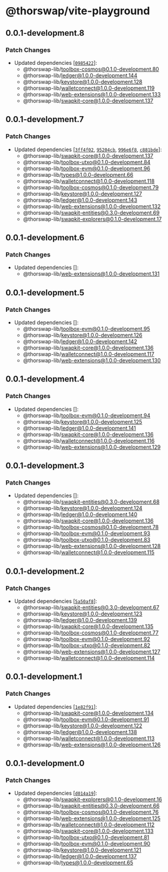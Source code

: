 # @thorswap/vite-playground

## 0.0.1-development.8

### Patch Changes

- Updated dependencies [[`0985422`](https://github.com/thorswap/SwapKit/commit/09854221cce51fa0fd06290493bb7a4a1e412e53)]:
  - @thorswap-lib/toolbox-cosmos@0.1.0-development.80
  - @thorswap-lib/ledger@1.0.0-development.144
  - @thorswap-lib/keystore@1.0.0-development.128
  - @thorswap-lib/walletconnect@1.0.0-development.119
  - @thorswap-lib/web-extensions@1.0.0-development.133
  - @thorswap-lib/swapkit-core@1.0.0-development.137

## 0.0.1-development.7

### Patch Changes

- Updated dependencies [[`3ff4f02`](https://github.com/thorswap/SwapKit/commit/3ff4f027d1064ecbf6c6c122c4eb6d950fce7562), [`95204cb`](https://github.com/thorswap/SwapKit/commit/95204cb68434eace5728acec0b096996d6e264be), [`996e6f8`](https://github.com/thorswap/SwapKit/commit/996e6f8edac697ed11138a48559ddf58589f0ec4), [`c881bde`](https://github.com/thorswap/SwapKit/commit/c881bde24655ae24f75e7c66ea8aead716a3aa41)]:
  - @thorswap-lib/swapkit-core@1.0.0-development.137
  - @thorswap-lib/toolbox-utxo@0.1.0-development.84
  - @thorswap-lib/toolbox-evm@0.1.0-development.96
  - @thorswap-lib/types@1.0.0-development.66
  - @thorswap-lib/walletconnect@1.0.0-development.118
  - @thorswap-lib/toolbox-cosmos@0.1.0-development.79
  - @thorswap-lib/keystore@1.0.0-development.127
  - @thorswap-lib/ledger@1.0.0-development.143
  - @thorswap-lib/web-extensions@1.0.0-development.132
  - @thorswap-lib/swapkit-entities@0.3.0-development.69
  - @thorswap-lib/swapkit-explorers@0.1.0-development.17

## 0.0.1-development.6

### Patch Changes

- Updated dependencies []:
  - @thorswap-lib/web-extensions@1.0.0-development.131

## 0.0.1-development.5

### Patch Changes

- Updated dependencies []:
  - @thorswap-lib/toolbox-evm@0.1.0-development.95
  - @thorswap-lib/keystore@1.0.0-development.126
  - @thorswap-lib/ledger@1.0.0-development.142
  - @thorswap-lib/swapkit-core@1.0.0-development.136
  - @thorswap-lib/walletconnect@1.0.0-development.117
  - @thorswap-lib/web-extensions@1.0.0-development.130

## 0.0.1-development.4

### Patch Changes

- Updated dependencies []:
  - @thorswap-lib/toolbox-evm@0.1.0-development.94
  - @thorswap-lib/keystore@1.0.0-development.125
  - @thorswap-lib/ledger@1.0.0-development.141
  - @thorswap-lib/swapkit-core@1.0.0-development.136
  - @thorswap-lib/walletconnect@1.0.0-development.116
  - @thorswap-lib/web-extensions@1.0.0-development.129

## 0.0.1-development.3

### Patch Changes

- Updated dependencies []:
  - @thorswap-lib/swapkit-entities@0.3.0-development.68
  - @thorswap-lib/keystore@1.0.0-development.124
  - @thorswap-lib/ledger@1.0.0-development.140
  - @thorswap-lib/swapkit-core@1.0.0-development.136
  - @thorswap-lib/toolbox-cosmos@0.1.0-development.78
  - @thorswap-lib/toolbox-evm@0.1.0-development.93
  - @thorswap-lib/toolbox-utxo@0.1.0-development.83
  - @thorswap-lib/web-extensions@1.0.0-development.128
  - @thorswap-lib/walletconnect@1.0.0-development.115

## 0.0.1-development.2

### Patch Changes

- Updated dependencies [[`5a50af8`](https://github.com/thorswap/SwapKit/commit/5a50af87a3207426cc8dc9da2d7d751148fb89d1)]:
  - @thorswap-lib/swapkit-entities@0.3.0-development.67
  - @thorswap-lib/keystore@1.0.0-development.123
  - @thorswap-lib/ledger@1.0.0-development.139
  - @thorswap-lib/swapkit-core@1.0.0-development.135
  - @thorswap-lib/toolbox-cosmos@0.1.0-development.77
  - @thorswap-lib/toolbox-evm@0.1.0-development.92
  - @thorswap-lib/toolbox-utxo@0.1.0-development.82
  - @thorswap-lib/web-extensions@1.0.0-development.127
  - @thorswap-lib/walletconnect@1.0.0-development.114

## 0.0.1-development.1

### Patch Changes

- Updated dependencies [[`1e82f91`](https://github.com/thorswap/SwapKit/commit/1e82f911773c9211ebe6d540130a22a95a6877b0)]:
  - @thorswap-lib/swapkit-core@1.0.0-development.134
  - @thorswap-lib/toolbox-evm@0.1.0-development.91
  - @thorswap-lib/keystore@1.0.0-development.122
  - @thorswap-lib/ledger@1.0.0-development.138
  - @thorswap-lib/walletconnect@1.0.0-development.113
  - @thorswap-lib/web-extensions@1.0.0-development.126

## 0.0.1-development.0

### Patch Changes

- Updated dependencies [[`d014a19`](https://github.com/thorswap/SwapKit/commit/d014a193596511a1500b5851df78a734c86bb894)]:
  - @thorswap-lib/swapkit-explorers@0.1.0-development.16
  - @thorswap-lib/swapkit-entities@0.3.0-development.66
  - @thorswap-lib/toolbox-cosmos@0.1.0-development.76
  - @thorswap-lib/web-extensions@1.0.0-development.125
  - @thorswap-lib/walletconnect@1.0.0-development.112
  - @thorswap-lib/swapkit-core@1.0.0-development.133
  - @thorswap-lib/toolbox-utxo@0.1.0-development.81
  - @thorswap-lib/toolbox-evm@0.1.0-development.90
  - @thorswap-lib/keystore@1.0.0-development.121
  - @thorswap-lib/ledger@1.0.0-development.137
  - @thorswap-lib/types@1.0.0-development.65
